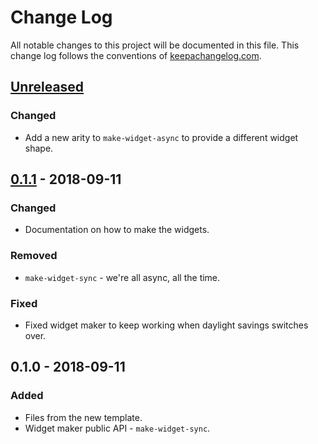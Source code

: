 # Change Log
All notable changes to this project will be documented in this file. This change log follows the conventions of [keepachangelog.com](http://keepachangelog.com/).

## [Unreleased]
### Changed
- Add a new arity to `make-widget-async` to provide a different widget shape.

## [0.1.1] - 2018-09-11
### Changed
- Documentation on how to make the widgets.

### Removed
- `make-widget-sync` - we're all async, all the time.

### Fixed
- Fixed widget maker to keep working when daylight savings switches over.

## 0.1.0 - 2018-09-11
### Added
- Files from the new template.
- Widget maker public API - `make-widget-sync`.

[Unreleased]: https://github.com/your-name/signafire/compare/0.1.1...HEAD
[0.1.1]: https://github.com/your-name/signafire/compare/0.1.0...0.1.1

